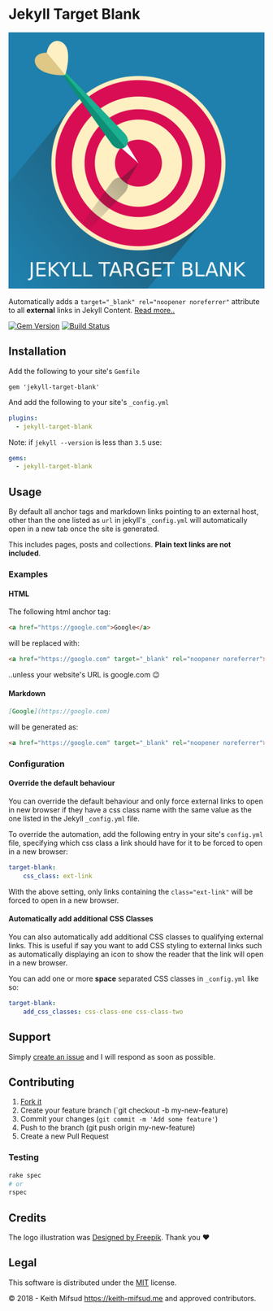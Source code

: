 # Jekyll Target Blank

![Jekyll Target Blank Logo](assets/logo.png "Jekyll Target Blank")

Automatically adds a `target="_blank" rel="noopener noreferrer"` attribute to all __external__ links in Jekyll Content. [Read more..](https://keith-mifsud.me/projects/jekyll-target-blank)

[![Gem Version](https://badge.fury.io/rb/jekyll-target-blank.svg)](https://badge.fury.io/rb/jekyll-target-blank)
[![Build Status](https://travis-ci.org/keithmifsud/jekyll-target-blank.svg?branch=master)](https://travis-ci.org/keithmifsud/jekyll-target-blank)

## Installation

Add the following to your site's `Gemfile`

```
gem 'jekyll-target-blank'
```

And add the following to your site's `_config.yml`

```yml
plugins:
  - jekyll-target-blank
```

Note: if `jekyll --version` is less than `3.5` use:

```yml
gems:
  - jekyll-target-blank
```

## Usage

By default all anchor tags and markdown links pointing to an external host, other than the one listed as `url` in jekyll's `_config.yml` will automatically open in a new tab once the site is generated.

This includes pages, posts and collections. __Plain text links are not included__.

### Examples

#### HTML

The following html anchor tag:

```html
<a href="https://google.com">Google</a>
```

will be replaced with:

```html
<a href="https://google.com" target="_blank" rel="noopener noreferrer">Google</a>
```

..unless your website's URL is google.com 😉

#### Markdown

```markdown
[Google](https://google.com)
```

will be generated as:

```html
<a href="https://google.com" target="_blank" rel="noopener noreferrer">Google</a>
```

### Configuration

#### Override the default behaviour

You can override the default behaviour and only force external links to open in new browser if they have a css class name with the same value as the one listed in the Jekyll `_config.yml` file.

To override the automation, add the following entry in your site's `config.yml` file, specifying which css class a link should have for it to be forced to open in a new browser:

```yaml
target-blank:
    css_class: ext-link
```

With the above setting, only links containing the `class="ext-link"` will be forced to open in a new browser.

#### Automatically add additional CSS Classes

You can also automatically add additional CSS classes to qualifying external links. This is useful if say you want to add CSS styling to external links such as automatically displaying an icon to show the reader that the link will open in a new browser.

You can add one or more __space__ separated CSS classes in `_config.yml` like so:

 ```yaml
 target-blank:
     add_css_classes: css-class-one css-class-two
 ```
 

## Support

Simply [create an issue](https://github.com/keithmifsud/jekyll-target-blank/issues/new) and I will respond as soon as possible.


## Contributing

1. [Fork it](https://github.com/keithmifsud/jekyll-target-blank/fork)
2. Create your feature branch (`git checkout -b my-new-feature)
3. Commit your changes (`git commit -m 'Add some feature'`)
4. Push to the branch (git push origin my-new-feature)
4. Create a new Pull Request


### Testing

```bash
rake spec
# or
rspec
```

## Credits

The logo illustration was <a href="http://www.freepik.com">Designed by Freepik</a>. Thank you ❤️


## Legal

This software is distributed under the [MIT](LICENSE.md) license.

&copy; 2018 - Keith Mifsud <https://keith-mifsud.me> and approved contributors.
